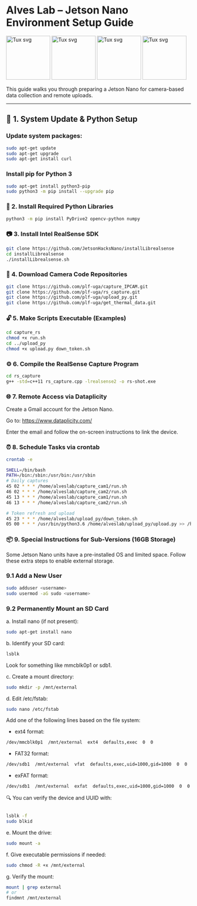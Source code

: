 # Alves Lab – Jetson Nano Environment Setup Guide

<img src="https://github.com/user-attachments/assets/7f2b103f-fa43-4f78-ba2c-d38969a5a187" alt="Tux svg" width="120"/>
<img src="https://github.com/user-attachments/assets/44dde777-4daa-4434-9855-7ce7259c2e9c" alt="Tux svg" width="120"/>
<img src="https://github.com/user-attachments/assets/44c30918-848b-4b8c-8724-c5d4a134fd29" alt="Tux svg" width="120"/>
<img scr="https://github.com/user-attachments/assets/d68bfd53-2241-4905-bf41-d8de9e694277" alt="Tux svg" width="120"/>

This guide walks you through preparing a Jetson Nano for camera-based data collection and remote uploads.

---

## 🔧 1. System Update & Python Setup

### Update system packages:
```bash
sudo apt-get update
sudo apt-get upgrade
sudo apt-get install curl
```

### Install pip for Python 3
```bash
sudo apt-get install python3-pip
sudo python3 -m pip install --upgrade pip
```

### 🐍 2. Install Required Python Libraries

```bash
python3 -m pip install PyDrive2 opencv-python numpy
```

### 📷 3. Install Intel RealSense SDK

```bash
git clone https://github.com/JetsonHacksNano/installLibrealsense
cd installLibrealsense
./installLibrealsense.sh
```

### 📁 4. Download Camera Code Repositories

```bash
git clone https://github.com/plf-uga/capture_IPCAM.git
git clone https://github.com/plf-uga/rs_capture.git
git clone https://github.com/plf-uga/upload_py.git
git clone https://github.com/plf-uga/get_thermal_data.git
```

### 🔓 5. Make Scripts Executable (Examples)

```bash
cd capture_rs
chmod +x run.sh
cd ../upload_py
chmod +x upload.py down_token.sh
```

### ⚙️ 6. Compile the RealSense Capture Program

```bash
cd rs_capture
g++ -std=c++11 rs_capture.cpp -lrealsense2 -o rs-shot.exe
```

### 🌐 7. Remote Access via Dataplicity

Create a Gmail account for the Jetson Nano.

Go to: https://www.dataplicity.com/

Enter the email and follow the on-screen instructions to link the device.

### ⏰ 8. Schedule Tasks via crontab

```bash
crontab -e
```



```bash
SHELL=/bin/bash
PATH=/bin:/sbin:/usr/bin:/usr/sbin
# Daily captures
45 02 * * * /home/alveslab/capture_cam1/run.sh
46 02 * * * /home/alveslab/capture_cam2/run.sh
45 13 * * * /home/alveslab/capture_cam1/run.sh
46 13 * * * /home/alveslab/capture_cam2/run.sh

# Token refresh and upload
45 23 * * * /home/alveslab/upload_py/down_token.sh
05 00 * * * /usr/bin/python3.6 /home/alveslab/upload_py/upload.py >> /home/alveslab/upload.log 2>&1
```

### 📦 9. Special Instructions for Sub-Versions (16GB Storage)

Some Jetson Nano units have a pre-installed OS and limited space. Follow these extra steps to enable external storage.

### 9.1 Add a New User

```bash
sudo adduser <username>
sudo usermod -aG sudo <username>
```

### 9.2 Permanently Mount an SD Card

a. Install nano (if not present):
```bash
sudo apt-get install nano
```

b. Identify your SD card:
```bash
lsblk
```
Look for something like mmcblk0p1 or sdb1.

c. Create a mount directory:

```bash
sudo mkdir -p /mnt/external
```

d. Edit /etc/fstab:  
```bash
sudo nano /etc/fstab
```

Add one of the following lines based on the file system:

* ext4 format:

```bash
/dev/mmcblk0p1  /mnt/external  ext4  defaults,exec  0  0
```

* FAT32 format:

```bash
/dev/sdb1  /mnt/external  vfat  defaults,exec,uid=1000,gid=1000  0  0
```

* exFAT format:

```bash
/dev/sdb1  /mnt/external  exfat  defaults,exec,uid=1000,gid=1000  0  0
```

🔍 You can verify the device and UUID with:

```bash

lsblk -f
sudo blkid

```
e. Mount the drive:

```bash
sudo mount -a
```

f. Give executable permissions if needed:

```bash
sudo chmod -R +x /mnt/external
```

g. Verify the mount:

```bash
mount | grep external
# or
findmnt /mnt/external
```

